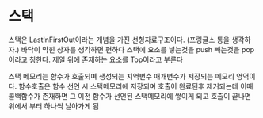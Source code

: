 # 스택
 스택은 LastInFirstOut이라는 개념을 가진 선형자료구조이다. (프링글스 통을 생각하자.)
바닥이 막힌 상자를 생각하면 편하다
스택에 요소를 넣는것을 push 빼는것을 pop이라고 칭한다. 제일 위에 존재하는 요소를 Top이라고 부른다

스택 메모리는 함수가 호출되며 생성되는 지역변수 매개변수가 저장되는 메모리 영역이다.
함수호출은 함수 선언 시 스택메모리에 저장되며 호출이 완료된후 제거되는데 이때 콜백함수가 존재하면 그 이전 함수가 선언된 스택메모리에 쌓이게 되고
호출이 끝나면 위에서 부터 하나씩 날아가게 됨
